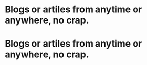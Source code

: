 # Blogs or artiles from anytime or anywhere, no crap.
# Blogs or artiles from anytime or anywhere, no crap.
